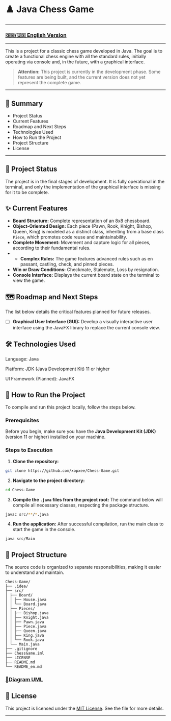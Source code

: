 # ♟️ Java Chess Game

-----

### [🇬🇧/🇺🇸 English Version](https://github.com/xopxee/Chess-Game/blob/main/README_en.md)

-----

This is a project for a classic chess game developed in Java. The goal is to create a functional chess engine with all the standard rules, initially operating via console and, in the future, with a graphical interface.

> **Attention:** This project is currently in the development phase. Some features are being built, and the current version does not yet represent the complete game.

-----

## 📜 Summary

* Project Status
* Current Features
* Roadmap and Next Steps
* Technologies Used
* How to Run the Project
* Project Structure
* License

-----

## 🚧 Project Status

The project is in the final stages of development. It is fully operational in the terminal, and only the implementation of the graphical interface is missing for it to be complete.

## ✨ Current Features

* **Board Structure:** Complete representation of an 8x8 chessboard.
* **Object-Oriented Design:** Each piece (Pawn, Rook, Knight, Bishop, Queen, King) is modeled as a distinct class, inheriting from a base class `Piece`, which promotes code reuse and maintainability.
* **Complete Movement:** Movement and capture logic for all pieces, according to their fundamental rules.
* * **Complex Rules:** The game features advanced rules such as en passant, castling, check, and pinned pieces.
* **Win or Draw Conditions:** Checkmate, Stalemate, Loss by resignation.
* **Console Interface:** Displays the current board state on the terminal to view the game.

## 🗺️ Roadmap and Next Steps

The list below details the critical features planned for future releases.

- [ ] **Graphical User Interface (GUI):** Develop a visually interactive user interface using the JavaFX library to replace the current console view.

## 🛠️ Technologies Used

Language: Java

Platform: JDK (Java Development Kit) 11 or higher

UI Framework (Planned): JavaFX

## 🚀 How to Run the Project

To compile and run this project locally, follow the steps below.

### Prerequisites

Before you begin, make sure you have the **Java Development Kit (JDK)** (version 11 or higher) installed on your machine.

### Steps to Execution

1. **Clone the repository:**

```bash
git clone https://github.com/xopxee/Chess-Game.git
```

2. **Navigate to the project directory:**

```bash
cd Chess-Game
```

3. **Compile the `.java` files from the project root:**
The command below will compile all necessary classes, respecting the package structure.

```bash
javac src/**/*.java
```

4. **Run the application:**
After successful compilation, run the main class to start the game in the console.

```bash
java src/Main
```

## 📂 Project Structure

The source code is organized to separate responsibilities, making it easier to understand and maintain.

```
Chess-Game/
├── .idea/
├── src/
│ ├── Board/
│ │ ├── House.java
│ │ └── Board.java
│ ├── Pieces/
│ │ ├── Bishop.java
│ │ ├── Knight.java
│ │ ├── Pawn.java
│ │ ├── Piece.java
│ │ ├── Queen.java
│ │ ├── King.java
│ │ └── Rook.java
│ └── Main.java
├── .gitignore
├── ChessGame.iml
├── LICENSE
├── README.md
└── README_en.md
```

### [📂Diagram UML](https://lucid.app/lucidchart/95e617d8-9ed0-4962-9897-b22b88b38569/edit?beaconFlowId=1853CEFB36C7CF9A&invitationId=inv_1e47aab7-1f42-41f4-a381-2b2e6b5ff430&page=HWEp-vi-RSFO#)

## 📄 License

This project is licensed under the [MIT License](https://en.wikipedia.org/wiki/MIT_License). See the file for more details.

-----
